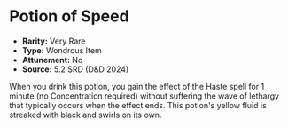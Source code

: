 # Potion of Speed

- **Rarity:** Very Rare
- **Type:** Wondrous Item
- **Attunement:** No
- **Source:** 5.2 SRD (D&D 2024)

When you drink this potion, you gain the effect of the Haste spell for 1 minute (no Concentration required) without suffering the wave of lethargy that typically occurs when the effect ends. This potion's yellow fluid is streaked with black and swirls on its own.

